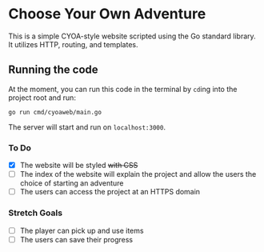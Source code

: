 # Choose Your Own Adventure

This is a simple CYOA-style website scripted using the Go standard library.  It utilizes HTTP, routing, and templates.

## Running the code
At the moment, you can run this code in the terminal by `cd`ing into the project root and run:

```
go run cmd/cyoaweb/main.go
```

The server will start and run on `localhost:3000`.

### To Do
- [X] The website will be styled ~~with CSS~~
- [ ] The index of the website will explain the project and allow the users the choice of starting an adventure
- [ ] The users can access the project at an HTTPS domain

### Stretch Goals
- [ ] The player can pick up and use items
- [ ] The users can save their progress